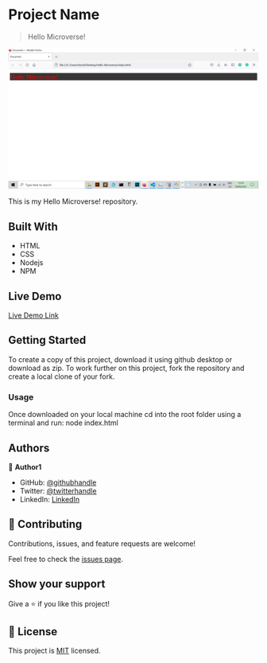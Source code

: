 [](https://img.shields.io/badge/Microverse-blueviolet)

# Project Name

> Hello Microverse!

![screenshot](./app_screenshot.png)

This is my Hello Microverse! repository.

## Built With

- HTML
- CSS
- Nodejs
- NPM

## Live Demo

[Live Demo Link](https://livedemo.com)

## Getting Started

To create a copy of this project, download it using github desktop or download as zip. To work further on this project, fork the repository and create a local clone of your fork.

### Usage

Once downloaded on your local machine cd into the root folder using a terminal and run: node index.html

## Authors

👤 **Author1**

- GitHub: [@githubhandle](https://github.com/Timowest12)
- Twitter: [@twitterhandle](https://twitter.com/Timo61060367)
- LinkedIn: [LinkedIn](https://www.linkedin.com/in/timo-wester-6a0282a7/)

## 🤝 Contributing

Contributions, issues, and feature requests are welcome!

Feel free to check the [issues page](../../issues/).

## Show your support

Give a ⭐️ if you like this project!

## 📝 License

This project is [MIT](./MIT.md) licensed.
